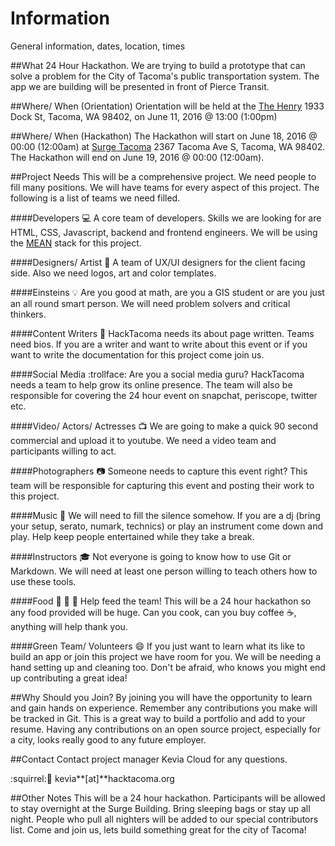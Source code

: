 # Information
General information, dates, location, times

##What
24 Hour Hackathon. We are trying to build a prototype that can solve a problem for the City of Tacoma's public transportation system. The app we are building will be presented in front of Pierce Transit. 

##Where/ When (Orientation)
Orientation will be held at the [The Henry](http://www.thehenryapartments.com/photogallery.aspx) 1933 Dock St, Tacoma, WA 98402, on June 11, 2016 @ 13:00 (1:00pm)

##Where/ When (Hackathon)
The Hackathon will start on June 18, 2016 @ 00:00 (12:00am) at [Surge Tacoma](http://www.surgetacoma.com/) 2367 Tacoma Ave S, Tacoma, WA 98402. The Hackathon will end on June 19, 2016 @ 00:00 (12:00am).

##Project Needs
This will be a comprehensive project. We need people to fill many positions. We will have teams for every aspect of this project. The following is a list of teams we need filled.

####Developers :computer:
A core team of developers. Skills we are looking for are HTML, CSS, Javascript, backend and frontend engineers. We will be using the [MEAN](http://mean.io/#!/) stack for this project. 

####Designers/ Artist :art:
A team of UX/UI designers for the client facing side. Also we need logos, art and color templates.

####Einsteins :bulb:
Are you good at math, are you a GIS student or are you just an all round smart person. We will need problem solvers and critical thinkers.

####Content Writers :pencil:
HackTacoma needs its about page written. Teams need bios. If you are a writer and want to write about this event or if you want to write the documentation for this project come join us.

####Social Media :trollface:
Are you a social media guru? HackTacoma needs a team to help grow its online presence. The team will also be responsible for covering the 24 hour event on snapchat, periscope, twitter etc.

####Video/ Actors/ Actresses :tv:
We are going to make a quick 90 second commercial and upload it to youtube. We need a video team and participants willing to act.

####Photographers :camera:
Someone needs to capture this event right? This team will be responsible for capturing this event and posting their work to this project.

####Music :musical_note:
We will need to fill the silence somehow. If you are a dj (bring your setup, serato, numark, technics) or play an instrument come down and play. Help keep people entertained while they take a break. 

####Instructors :mortar_board:
Not everyone is going to know how to use Git or Markdown. We will need at least one person willing to teach others how to use these tools.

####Food :pizza: :cookie: :fries:
Help feed the team! This will be a 24 hour hackathon so any food provided will be huge. Can you cook, can you buy coffee :coffee:, anything will help thank you. 

####Green Team/ Volunteers :smile:
If you just want to learn what its like to build an app or join this project we have room for you. We will be needing a hand setting up and cleaning too. Don't be afraid, who knows you might end up contributing a great idea!

##Why Should you Join?
By joining you will have the opportunity to learn and gain hands on experience. Remember any contributions you make will be tracked in Git. This is a great way to build a portfolio and add to your resume. Having any contributions on an open source project, especially for a city, looks really good to any future employer.  

##Contact
Contact project manager Kevia Cloud for any questions. 

:squirrel::e-mail: kevia**[at]**hacktacoma.org

##Other Notes
This will be a 24 hour hackathon. Participants will be allowed to stay overnight at the Surge Building. Bring sleeping bags or stay up all night. People who pull all nighters will be added to our special contributors list. Come and join us, lets build something great for the city of Tacoma!
